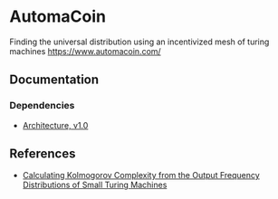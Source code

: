 # AutomaCoin

Finding the universal distribution using an incentivized mesh of turing machines https://www.automacoin.com/

## Documentation
### Dependencies


* [Architecture, v1.0](docs/00-index.md)

## References

* [
Calculating Kolmogorov Complexity from the Output Frequency Distributions of Small Turing Machines](https://arxiv.org/abs/1211.1302)
